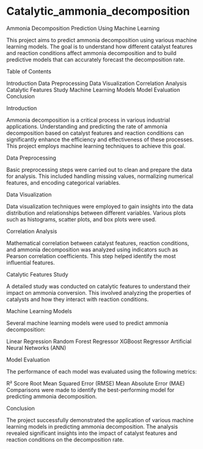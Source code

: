 # Catalytic_ammonia_decomposition
Ammonia Decomposition Prediction Using Machine Learning

This project aims to predict ammonia decomposition using various machine learning models. The goal is to understand how different catalyst features and reaction conditions affect ammonia decomposition and to build predictive models that can accurately forecast the decomposition rate.

Table of Contents

Introduction
Data Preprocessing
Data Visualization
Correlation Analysis
Catalytic Features Study
Machine Learning Models
Model Evaluation
Conclusion

Introduction

Ammonia decomposition is a critical process in various industrial applications. Understanding and predicting the rate of ammonia decomposition based on catalyst features and reaction conditions can significantly enhance the efficiency and effectiveness of these processes. This project employs machine learning techniques to achieve this goal.

Data Preprocessing

Basic preprocessing steps were carried out to clean and prepare the data for analysis. This included handling missing values, normalizing numerical features, and encoding categorical variables.

Data Visualization

Data visualization techniques were employed to gain insights into the data distribution and relationships between different variables. Various plots such as histograms, scatter plots, and box plots were used.

Correlation Analysis

Mathematical correlation between catalyst features, reaction conditions, and ammonia decomposition was analyzed using indicators such as Pearson correlation coefficients. This step helped identify the most influential features.

Catalytic Features Study

A detailed study was conducted on catalytic features to understand their impact on ammonia conversion. This involved analyzing the properties of catalysts and how they interact with reaction conditions.

Machine Learning Models

Several machine learning models were used to predict ammonia decomposition:

Linear Regression
Random Forest Regressor
XGBoost Regressor
Artificial Neural Networks (ANN)

Model Evaluation

The performance of each model was evaluated using the following metrics:

R² Score
Root Mean Squared Error (RMSE)
Mean Absolute Error (MAE)
Comparisons were made to identify the best-performing model for predicting ammonia decomposition.

Conclusion

The project successfully demonstrated the application of various machine learning models in predicting ammonia decomposition. The analysis revealed significant insights into the impact of catalyst features and reaction conditions on the decomposition rate.


